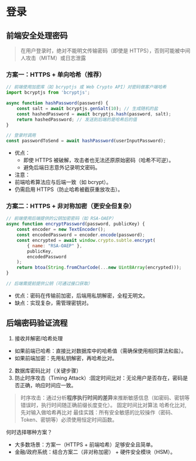# 登录

## 前端安全处理密码

> 在用户登录时，绝对不能明文传输密码（即使是 HTTPS），否则可能被中间人攻击（MITM）或日志泄露

### 方案一：HTTPS + 单向哈希（推荐）
```js
// 前端使用加密库（如 bcryptjs 或 Web Crypto API）对密码做客户端哈希
import bcryptjs from 'bcryptjs';

async function hashPassword(password) {
    const salt = await bcryptjs.genSalt(10); // 生成随机的盐
    const hashedPassword = await bcryptjs.hash(password, salt);
    return hashedPassword; // 发送到后端的是哈希后的值
}

// 登录时调用
const passwordToSend = await hashPassword(userInputPassword);
```
- 优点：
  - 即使 HTTPS 被破解，攻击者也无法还原原始密码（哈希不可逆）。
  - 避免后端日志意外记录明文密码。
- 注意：
 - 前端哈希算法应与后端一致（如 bcrypt）。
 - 仍需启用 HTTPS（防止哈希被截获重放攻击）。

### 方案二：HTTPS + 非对称加密（更安全但复杂）

```js
// 前端使用后端提供的公钥加密密码（如 RSA-OAEP）
async function encryptPassword(password, publicKey) {
    const encoder = new TextEncoder();
    const encodedPassword = encoder.encode(password);
    const encrypted = await window.crypto.subtle.encrypt(
        { name: "RSA-OAEP" },
        publicKey,
        encodedPassword
    );
    return btoa(String.fromCharCode(...new Uint8Array(encrypted)));
}

// 后端需提前提供公钥（可通过接口获取）
```
- 优点：密码在传输前加密，后端用私钥解密，全程无明文。
- 缺点：实现复杂，需管理密钥对。

## 后端密码验证流程

1. 接收并解密/哈希处理

- 如果前端已哈希：直接比对数据库中的哈希值（需确保使用相同算法和盐）。
- 如果前端加密：先用私钥解密，再哈希比对。

2. 数据库密码比对（关键步骤）
3. 防止时序攻击（Timing Attack）:固定时间比对：无论用户是否存在，密码是否正确，响应时间应一致。
> 时序攻击：通过分析**程序执行时间的差异**来推断敏感信息（如密码、密钥等错误时，执行时间随正确前缀长度变化）。
> 固定时间比对算法
> 哈希化比对,先对输入做哈希再比对
> 最佳实践：所有安全敏感的比较操作（密码、Token、密钥等）必须使用恒定时间函数。

何时选择哪种方案？
- 大多数场景：方案一（HTTPS + 前端哈希）足够安全且简单。
- 金融/政府系统：结合方案二（非对称加密） + 硬件安全模块（HSM）。